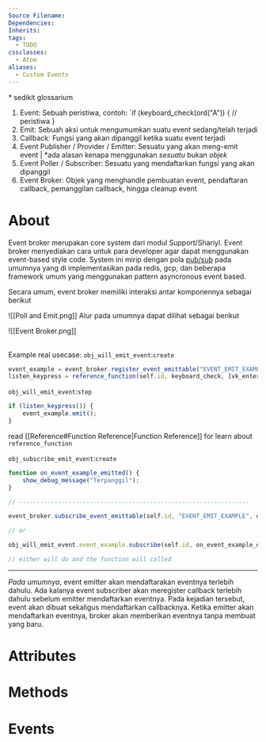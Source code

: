 ```yaml
---
Source Filename: 
Dependencies: 
Inherits: 
tags:
  - TODO
cssclasses:
  - Atom
aliases:
  - Custom Events
---
```

\* sedikit glossarium
1. Event: Sebuah peristiwa, contoh: `if (keyboard_check(ord("A")) { // peristiwa }
2. Emit: Sebuah aksi untuk mengumumkan suatu event sedang/telah terjadi
3. Callback: Fungsi yang akan dipanggil ketika suatu event terjadi
4. Event Publisher / Provider / Emitter: Sesuatu yang akan meng-emit event | \*ada alasan kenapa menggunakan *sesuatu* bukan *objek*
5. Event Poller / Subscriber: Sesuatu yang mendaftarkan fungsi yang akan dipanggil
6. Event Broker: Objek yang menghandle pembuatan event, pendaftaran callback, pemanggilan callback, hingga cleanup event
# About
Event broker merupakan core system dari modul Support/Shariyl. Event broker menyediakan cara untuk para developer agar dapat menggunakan event-based style code. System ini mirip dengan pola [pub/sub](https://en.wikipedia.org/wiki/Publish%E2%80%93subscribe_pattern) pada umumnya yang di implementasikan pada redis, gcp, dan beberapa framework umum yang menggunakan pattern asyncronous event based.

Secara umum, event broker memiliki interaksi antar komponennya sebagai berikut

![[Poll and Emit.png]]
Alur pada umumnya dapat dilihat sebagai berikut

![[Event Broker.png]]


\
Example real usecase:
`obj_will_emit_event`:`create`
```js
event_example = event_broker.register_event_emittable("EVENT_EMIT_EXAMPLE");
listen_keypress = reference_function(self.id, keyboard_check, [vk_enter]);
```
`obj_will_emit_event`:`step`
```js
if (listen_keypress()) {
	event_example.emit();
}
```
read [[Reference#Function Reference|Function Reference]] for learn about `reference_function`

`obj_subscribe_emit_event`:`create`
```js
function on_event_example_emitted() {
	show_debug_message("Terpanggil");
}

// -----------------------------------------------------------------

event_broker.subscribe_event_emittable(self.id, "EVENT_EMIT_EXAMPLE", on_event_example_emitted);

// or

obj_will_emit_event.event_example.subscribe(self.id, on_event_example_emitted);

// either will do and the function will called
```

---
*Pada umumnya*, event emitter akan mendaftarakan eventnya terlebih dahulu. Ada kalanya event subscriber akan meregister callback terlebih dahulu sebelum emitter mendaftarkan eventnya. Pada kejadian tersebut, event akan dibuat sekaligus mendaftarkan callbacknya. Ketika emitter akan mendaftarkan eventnya, broker akan memberikan eventnya tanpa membuat yang baru.
# Attributes

# Methods

# Events
